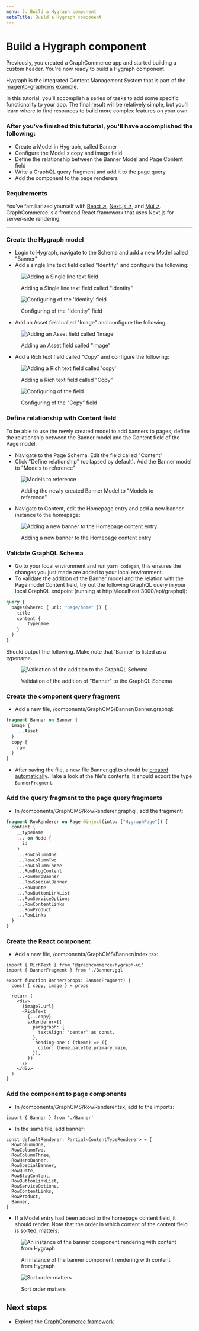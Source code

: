 ```yaml
---
menu: 5. Build a Hygraph component
metaTitle: Build a Hygraph component
---
```


# Build a Hygraph component

Previously, you created a GraphCommerce app and started building a custom
header. You're now ready to build a Hygraph component.

Hygraph is the integrated Content Management System that is part of the
[magento-graphcms example](../getting-started/readme.md).

In this tutorial, you'll accomplish a series of tasks to add some specific
functionality to your app. The final result will be relatively simple, but
you'll learn where to find resources to build more complex features on your own.

### After you've finished this tutorial, you'll have accomplished the following:

- Create a Model in Hygraph, called Banner
- Configure the Model's copy and image field
- Define the relationship between the Banner Model and Page Content field
- Write a GraphQL query fragment and add it to the page query
- Add the component to the page renderers

### Requirements

You've familiarized yourself with
[React ↗](https://reactjs.org/docs/getting-started.html),
[Next.js ↗](https://nextjs.org/docs/getting-started), and
[Mui ↗](https://mui.com/getting-started/installation/). GraphCommerce is a
frontend React framework that uses Next.js for server-side rendering.

---

### Create the Hygraph model

- Login to Hygraph, navigate to the Schema and add a new Model called "Banner"
- Add a single line text field called "Identity" and configure the following:

<figure>

![Adding a Single line text field](https://user-images.githubusercontent.com/1251986/159904004-cf774bd1-da01-4478-ac6e-b1567f9bafc7.png)

  <figcaption>Adding a Single line text field called "Identity"</figcaption>
</figure>

<figure>

![Configuring of the 'Identity' field](https://user-images.githubusercontent.com/1251986/157831852-c96c03e7-f1f0-4746-a853-35807a6b9385.png)

   <figcaption>Configuring of the "Identity" field</figcaption>
</figure>

- Add an Asset field called "Image" and configure the following:

<figure>

![Adding an Asset field called 'Image'](https://user-images.githubusercontent.com/1251986/157831896-43556722-d9eb-41b9-80da-0a4e7b7fd067.png)

   <figcaption>Adding an Asset field called "Image"</figcaption>
</figure>

- Add a Rich text field called "Copy" and configure the following:

<figure>

![Adding a Rich text field called 'copy'](https://user-images.githubusercontent.com/1251986/157831937-1c2293d4-a23b-477b-9185-a2a7556f5808.png)

   <figcaption>Adding a Rich text field called "Copy"</figcaption>
</figure>

<figure>

![Configuring of the field](https://user-images.githubusercontent.com/1251986/157831989-f3dcdfd1-376d-4e77-b0da-fc7a055e9f90.png)

   <figcaption>Configuring of the "Copy" field</figcaption>
</figure>

### Define relationship with Content field

To be able to use the newly created model to add banners to pages, define the
relationship between the Banner model and the Content field of the Page model.

- Navigate to the Page Schema. Edit the field called "Content"
- Click "Define relationship" (collapsed by default). Add the Banner model to
  "Models to reference"

<figure>

![Models to reference](https://user-images.githubusercontent.com/1251986/157832067-1d164761-677e-4553-88af-c969c99b7055.png)

   <figcaption>Adding the newly created Banner Model to "Models to reference"</figcaption>
</figure>

- Navigate to Content, edit the Homepage entry and add a new banner instance to
  the homepage:

<figure>

![Adding a new banner to the Homepage content entry](https://user-images.githubusercontent.com/1251986/157832145-0594e382-bf59-47c3-9520-17ea9916b654.png)

   <figcaption>Adding a new banner to the Homepage content entry</figcaption>
</figure>

### Validate GraphQL Schema

- Go to your local environment and run `yarn codegen`, this ensures the changes
  you just made are added to your local environment.
- To validate the addition of the Banner model and the relation with the Page
  model Content field, try out the following GraphQL query in your local GraphQL
  endpoint (running at http://localhost:3000/api/graphql):

```graphql
query {
  pages(where: { url: "page/home" }) {
    title
    content {
      __typename
    }
  }
}
```

Should output the following. Make note that 'Banner' is listed as a typename.

<figure>

![Validation of the addition to the GraphQL Schema](https://user-images.githubusercontent.com/1251986/157832194-178f9d47-b1b4-4d74-8dae-13ae44841769.png)

   <figcaption>Validation of the addition of "Banner" to the GraphQL Schema</figcaption>
</figure>

### Create the component query fragment

- Add a new file, /components/GraphCMS/Banner/Banner.graphql:

```graphql
fragment Banner on Banner {
  image {
    ...Asset
  }
  copy {
    raw
  }
}
```

- After saving the file, a new file Banner.gql.ts should be
  [created automatically](../getting-started/readme.md#query-fragments). Take a
  look at the file's contents. It should export the type `BannerFragment`.

### Add the query fragment to the page query fragments

- In /components/GraphCMS/RowRenderer.graphql, add the fragment:

```graphql
fragment RowRenderer on Page @inject(into: ["HygraphPage"]) {
  content {
    __typename
    ... on Node {
      id
    }
    ...RowColumnOne
    ...RowColumnTwo
    ...RowColumnThree
    ...RowBlogContent
    ...RowHeroBanner
    ...RowSpecialBanner
    ...RowQuote
    ...RowButtonLinkList
    ...RowServiceOptions
    ...RowContentLinks
    ...RowProduct
    ...RowLinks
  }
}
```

### Create the React component

- Add a new file, /components/GraphCMS/Banner/index.tsx:

```tsx
import { RichText } from '@graphcommerce/hygraph-ui'
import { BannerFragment } from './Banner.gql'

export function Banner(props: BannerFragment) {
  const { copy, image } = props

  return (
    <div>
      {image?.url}
      <RichText
        {...copy}
        sxRenderer={{
          paragraph: {
            textAlign: 'center' as const,
          },
          'heading-one': (theme) => ({
            color: theme.palette.primary.main,
          }),
        }}
      />
    </div>
  )
}
```

### Add the component to page components

- In /components/GraphCMS/RowRenderer.tsx, add to the imports:

```tsx
import { Banner } from './Banner'
```

- In the same file, add banner:

```tsx
const defaultRenderer: Partial<ContentTypeRenderer> = {
  RowColumnOne,
  RowColumnTwo,
  RowColumnThree,
  RowHeroBanner,
  RowSpecialBanner,
  RowQuote,
  RowBlogContent,
  RowButtonLinkList,
  RowServiceOptions,
  RowContentLinks,
  RowProduct,
  Banner,
}
```

- If a Model entry had been added to the homepage content field, it should
  render. Note that the order in which content of the content field is sorted,
  matters:

<figure>

![An instance of the banner component rendering with content from Hygraph](https://user-images.githubusercontent.com/1251986/157832263-ee06b20e-acac-4f68-89f2-4377199b7fa4.png)

   <figcaption>An instance of the banner component rendering with content from Hygraph</figcaption>
</figure>

<figure>

![Sort order matters](https://user-images.githubusercontent.com/1251986/157832323-8a61dcea-c198-45d1-9c81-55ebd0cc03be.jpg)

   <figcaption>Sort order matters</figcaption>
</figure>

## Next steps

- Explore the [GraphCommerce framework](../framework/readme.md)
